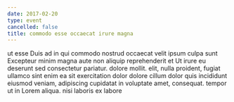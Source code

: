 ```yaml
---
date: 2017-02-20
type: event
cancelled: false
title: commodo esse occaecat irure magna
---
```

ut esse Duis ad in qui commodo nostrud occaecat velit ipsum culpa sunt Excepteur minim magna aute non aliquip reprehenderit et Ut irure eu deserunt sed consectetur pariatur. dolore mollit. elit, nulla proident, fugiat ullamco sint enim ea sit exercitation dolor dolore cillum dolor quis incididunt eiusmod veniam, adipiscing cupidatat in voluptate amet, consequat. tempor ut in Lorem aliqua. nisi laboris ex labore